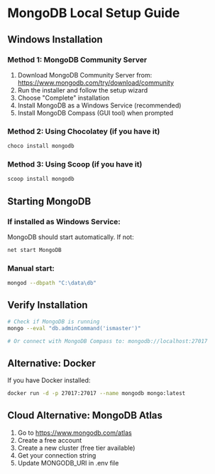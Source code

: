 # MongoDB Local Setup Guide

## Windows Installation

### Method 1: MongoDB Community Server
1. Download MongoDB Community Server from: https://www.mongodb.com/try/download/community
2. Run the installer and follow the setup wizard
3. Choose "Complete" installation
4. Install MongoDB as a Windows Service (recommended)
5. Install MongoDB Compass (GUI tool) when prompted

### Method 2: Using Chocolatey (if you have it)
```bash
choco install mongodb
```

### Method 3: Using Scoop (if you have it)
```bash
scoop install mongodb
```

## Starting MongoDB

### If installed as Windows Service:
MongoDB should start automatically. If not:
```bash
net start MongoDB
```

### Manual start:
```bash
mongod --dbpath "C:\data\db"
```

## Verify Installation
```bash
# Check if MongoDB is running
mongo --eval "db.adminCommand('ismaster')"

# Or connect with MongoDB Compass to: mongodb://localhost:27017
```

## Alternative: Docker
If you have Docker installed:
```bash
docker run -d -p 27017:27017 --name mongodb mongo:latest
```

## Cloud Alternative: MongoDB Atlas
1. Go to https://www.mongodb.com/atlas
2. Create a free account
3. Create a new cluster (free tier available)
4. Get your connection string
5. Update MONGODB_URI in .env file
